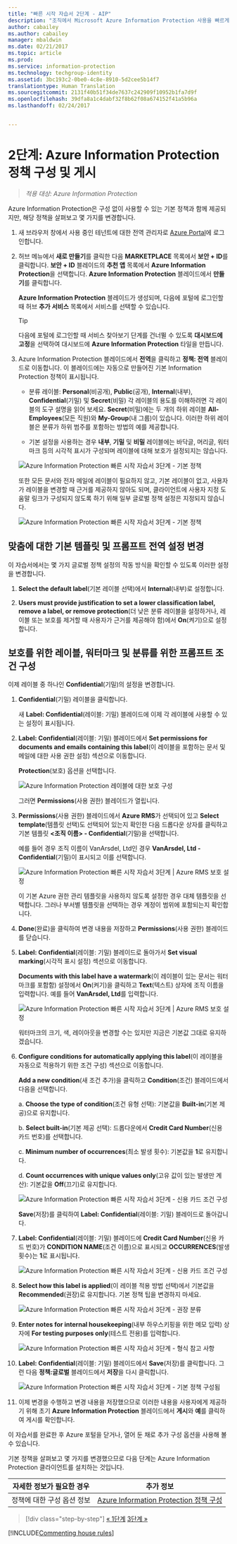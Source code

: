 ```yaml
---
title: "빠른 시작 자습서 2단계 - AIP"
description: "조직에서 Microsoft Azure Information Protection 사용을 빠르게 시작하는 방법을 확인할 수 있는 20분 정도의 소개 자습서 2단계입니다."
author: cabailey
ms.author: cabailey
manager: mbaldwin
ms.date: 02/21/2017
ms.topic: article
ms.prod: 
ms.service: information-protection
ms.technology: techgroup-identity
ms.assetid: 3bc193c2-0be0-4c8e-8910-5d2cee5b14f7
translationtype: Human Translation
ms.sourcegitcommit: 2131f40b51f34de7637c242909f10952b1fa7d9f
ms.openlocfilehash: 39dfa8a1c4dabf32f8b62f08a674152f41a5b96a
ms.lasthandoff: 02/24/2017


---
```


# <a name="step-2-configure-and-publish-the-azure-information-protection-policy"></a>2단계: Azure Information Protection 정책 구성 및 게시

>*적용 대상: Azure Information Protection*

Azure Information Protection은 구성 없이 사용할 수 있는 기본 정책과 함께 제공되지만, 해당 정책을 살펴보고 몇 가지를 변경합니다.

1. 새 브라우저 창에서 사용 중인 테넌트에 대한 전역 관리자로 [Azure Portal](https://portal.azure.com)에 로그인합니다.

2. 허브 메뉴에서 **새로 만들기**를 클릭한 다음 **MARKETPLACE** 목록에서 **보안 + ID**를 클릭합니다. **보안 + ID** 블레이드의 **추천 앱** 목록에서 **Azure Information Protection**을 선택합니다. **Azure Information Protection** 블레이드에서 **만들기**를 클릭합니다.

    **Azure Information Protection** 블레이드가 생성되며, 다음에 포털에 로그인할 때 허브 **추가 서비스** 목록에서 서비스를 선택할 수 있습니다. 

    > [!TIP] 
    > 다음에 포털에 로그인할 때 서비스 찾아보기 단계를 건너뛸 수 있도록 **대시보드에 고정**을 선택하여 대시보드에 **Azure Information Protection** 타일을 만듭니다.

3.  Azure Information Protection 블레이드에서 **전역**을 클릭하고 **정책: 전역** 블레이드로 이동합니다. 이 블레이드에는 자동으로 만들어진 기본 Information Protection 정책이 표시됩니다.
    
    - 분류 레이블: **Personal**(비공개), **Public**(공개), **Internal**(내부), **Confidential**(기밀) 및 **Secret**(비밀) 각 레이블의 용도를 이해하려면 각 레이블의 도구 설명을 읽어 보세요. **Secret**(비밀)에는 두 개의 하위 레이블 **All-Employees**(모든 직원)와 **My-Group**(내 그룹)이 있습니다. 이러한 하위 레이블은 분류가 하위 범주를 포함하는 방법의 예를 제공합니다.

    - 기본 설정을 사용하는 경우 **내부**, **기밀** 및 **비밀** 레이블에는 바닥글, 머리글, 워터마크 등의 시각적 표시가 구성되며 레이블에 대해 보호가 설정되지는 않습니다. 
    
    ![Azure Information Protection 빠른 시작 자습서 3단계 - 기본 정책](../media/info-protect-policy-default-labels.png)
    
    또한 모든 문서와 전자 메일에 레이블이 필요하지 않고, 기본 레이블이 없고, 사용자가 레이블을 변경할 때 근거를 제공하지 않아도 되며, 클라이언트에 사용자 지정 도움말 링크가 구성되지 않도록 하기 위해 일부 글로벌 정책 설정은 지정되지 않습니다.
    
    ![Azure Information Protection 빠른 시작 자습서 3단계 - 기본 정책](../media/info-protect-policy-default-settings.png)

## <a name="changing-the-global-settings-for-a-default-template-and-prompt-for-justification"></a>맞춤에 대한 기본 템플릿 및 프롬프트 전역 설정 변경

이 자습서에서는 몇 가지 글로벌 정책 설정의 작동 방식을 확인할 수 있도록 이러한 설정을 변경합니다.

1. **Select the default label**(기본 레이블 선택)에서 **Internal**(내부)로 설정합니다.

2. **Users must provide justification to set a lower classification label, remove a label, or remove protection**(더 낮은 분류 레이블을 설정하거나, 레이블 또는 보호를 제거할 때 사용자가 근거를 제공해야 함)에서 **On**(켜기)으로 설정합니다.

## <a name="configuring-a-label-for-protection-a-watermark-and-a-condition-to-prompt-for-classification"></a>보호를 위한 레이블, 워터마크 및 분류를 위한 프롬프트 조건 구성

이제 레이블 중 하나인 **Confidential**(기밀)의 설정을 변경합니다.

1. **Confidential**(기밀) 레이블을 클릭합니다. 
    
    새 **Label: Confidential**(레이블: 기밀) 블레이드에 이제 각 레이블에 사용할 수 있는 설정이 표시됩니다. 

2. **Label: Confidential**(레이블: 기밀) 블레이드에서 **Set permissions for documents and emails containing this label**(이 레이블을 포함하는 문서 및 메일에 대한 사용 권한 설정) 섹션으로 이동합니다.

    **Protection**(보호) 옵션을 선택합니다.
    
    ![Azure Information Protection 레이블에 대한 보호 구성](../media/info-protect-protection-bar.png) 
    
    그러면 **Permissions**(사용 권한) 블레이드가 열립니다.
    
3. **Permissions**(사용 권한) 블레이드에서 **Azure RMS**가 선택되어 있고 **Select template**(템플릿 선택)도 선택되어 있는지 확인한 다음 드롭다운 상자를 클릭하고 기본 템플릿 **\<조직 이름> - Confidential**(기밀)을 선택합니다.     
    
    예를 들어 경우 조직 이름이 VanArsdel, Ltd인 경우 **VanArsdel, Ltd - Confidential**(기밀)이 표시되고 이를 선택합니다. 
    
    ![Azure Information Protection 빠른 시작 자습서 3단계 | Azure RMS 보호 설정](../media/step2-select-rms-template.png)
    
    이 기본 Azure 권한 관리 템플릿을 사용하지 않도록 설정한 경우 대체 템플릿을 선택합니다. 그러나 부서별 템플릿을 선택하는 경우 계정이 범위에 포함되는지 확인합니다.
    
4. **Done**(완료)을 클릭하여 변경 내용을 저장하고 **Permissions**(사용 권한) 블레이드를 닫습니다.

5. **Label: Confidential**(레이블: 기밀) 블레이드로 돌아가서 **Set visual marking**(시각적 표시 설정) 섹션으로 이동합니다.
    
    **Documents with this label have a watermark**(이 레이블이 있는 문서는 워터마크를 포함함) 설정에서 **On**(켜기)을 클릭하고 **Text**(텍스트) 상자에 조직 이름을 입력합니다. 예를 들어 **VanArsdel, Ltd**를 입력합니다. 
    
    ![Azure Information Protection 빠른 시작 자습서 3단계 | Azure RMS 보호 설정](../media/step2-configure-watermark.png)
    
    워터마크의 크기, 색, 레이아웃을 변경할 수는 있지만 지금은 기본값 그대로 유지하겠습니다.
    
6. **Configure conditions for automatically applying this label**(이 레이블을 자동으로 적용하기 위한 조건 구성) 섹션으로 이동합니다.
    
    **Add a new condition**(새 조건 추가)을 클릭하고 **Condition**(조건) 블레이드에서 다음을 선택합니다.
    
    a. **Choose the type of condition**(조건 유형 선택): 기본값을 **Built-in**(기본 제공)으로 유지합니다.
    
    b. **Select built-in**(기본 제공 선택): 드롭다운에서 **Credit Card Number**(신용 카드 번호)를 선택합니다.
    
    c. **Minimum number of occurrences**(최소 발생 횟수): 기본값을 **1**로 유지합니다.
    
    d. **Count occurrences with unique values only**(고유 값이 있는 발생만 계산): 기본값을 **Off**(끄기)로 유지합니다.
    
    ![Azure Information Protection 빠른 시작 자습서 3단계 - 신용 카드 조건 구성](../media/step2-configure-condition.png)
    
    **Save**(저장)를 클릭하여 **Label: Confidential**(레이블: 기밀) 블레이드로 돌아갑니다.

7. **Label: Confidential**(레이블: 기밀) 블레이드에 **Credit Card Number**(신용 카드 번호)가 **CONDITION NAME**(조건 이름)으로 표시되고 **OCCURRENCES**(발생 횟수)는 **1**로 표시됩니다.
    
    ![Azure Information Protection 빠른 시작 자습서 3단계 - 신용 카드 조건 구성](../media/step2-see-condition.png)

8. **Select how this label is applied**(이 레이블 적용 방법 선택)에서 기본값을 **Recommended**(권장)로 유지합니다. 기본 정책 팁을 변경하지 마세요.
    
    ![Azure Information Protection 빠른 시작 자습서 3단계 - 권장 분류](../media/step2-keep-recommended.png)

9. **Enter notes for internal housekeeping**(내부 하우스키핑을 위한 메모 입력) 상자에 **For testing purposes only**(테스트 전용)를 입력합니다.
    
    ![Azure Information Protection 빠른 시작 자습서 3단계 - 형식 참고 사항](../media/step2-type-notes.png)

10. **Label: Confidential**(레이블: 기밀) 블레이드에서 **Save**(저장)를 클릭합니다. 그런 다음 **정책:글로벌** 블레이드에서 **저장**을 다시 클릭합니다.

    ![Azure Information Protection 빠른 시작 자습서 3단계 - 기본 정책 구성됨](../media/info-protect-policy-configured.png)

11. 이제 변경을 수행하고 변경 내용을 저장했으므로 이러한 내용을 사용자에게 제공하기 위해 초기 **Azure Information Protection** 블레이드에서 **게시**와 **예**를 클릭하여 게시를 확인합니다.

이 자습서를 완료한 후 Azure 포털을 닫거나, 열어 둔 채로 추가 구성 옵션을 사용해 볼 수 있습니다.

기본 정책을 살펴보고 몇 가지를 변경했으므로 다음 단계는 Azure Information Protection 클라이언트를 설치하는 것입니다.

|자세한 정보가 필요한 경우|추가 정보|
|--------------------------------|--------------------------|
|정책에 대한 구성 옵션 정보|[Azure Information Protection 정책 구성](../deploy-use/configure-policy.md)|


>[!div class="step-by-step"]
[&#171; 1단계](infoprotect-tutorial-step1.md)
[3단계 &#187;](infoprotect-tutorial-step3.md)

[!INCLUDE[Commenting house rules](../includes/houserules.md)]
